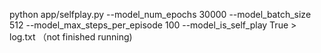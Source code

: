 python app/selfplay.py --model_num_epochs 30000 --model_batch_size 512 --model_max_steps_per_episode 100 --model_is_self_play True > log.txt
（not finished running)
